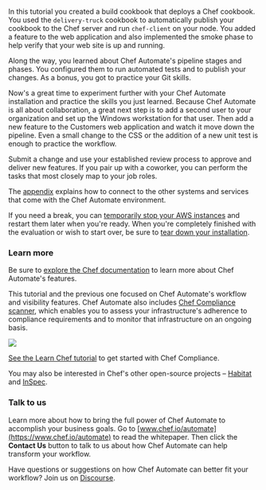 In this tutorial you created a build cookbook that deploys a Chef cookbook. You used the `delivery-truck` cookbook to automatically publish your cookbook to the Chef server and run `chef-client` on your node. You added a feature to the web application and also implemented the smoke phase to help verify that your web site is up and running.

Along the way, you learned about Chef Automate's pipeline stages and phases. You configured them to run automated tests and to publish your changes. As a bonus, you got to practice your Git skills.

Now's a great time to experiment further with your Chef Automate installation and practice the skills you just learned. Because Chef Automate is all about collaboration, a great next step is to add a second user to your organization and set up the Windows workstation for that user. Then add a new feature to the Customers web application and watch it move down the pipeline. Even a small change to the CSS or the addition of a new unit test is enough to practice the workflow.

Submit a change and use your established review process to approve and deliver new features. If you pair up with a coworker, you can perform the tasks that most closely map to your job roles.

The [appendix](/automate/install/managing-your-aws-instances) explains how to connect to the other systems and services that come with the Chef Automate environment.

If you need a break, you can [temporarily stop your AWS instances](/automate/install/managing-your-aws-instances#stoppingandrestartingyourawsinstances) and restart them later when you're ready. When you're completely finished with the evaluation or wish to start over, be sure to [tear down your installation](/automate/install/managing-your-aws-instances#tearingdownyourchefautomateinstallation).

### Learn more

Be sure to [explore the Chef documentation](https://docs.chef.io/chef_automate.html) to learn more about Chef Automate's features.

This tutorial and the previous one focused on Chef Automate's workflow and visibility features. Chef Automate also includes [Chef Compliance scanner](https://www.chef.io/compliance/), which enables you to assess your infrastructure's adherence to compliance requirements and to monitor that infrastructure on an ongoing basis.

![](automate/automate-architecture.svg)

[See the Learn Chef tutorial](/tutorials/#compliance-assess) to get started with Chef Compliance.

You may also be interested in Chef's other open-source projects &ndash; [Habitat](https://www.habitat.sh) and [InSpec](https://www.chef.io/inspec/).

### Talk to us

Learn more about how to bring the full power of Chef Automate to accomplish your business goals. Go to [www.chef.io/automate](https://www.chef.io/automate) to read the whitepaper. Then click the **Contact Us** button to talk to us about how Chef Automate can help transform your workflow.

Have questions or suggestions on how Chef Automate can better fit your workflow? Join us on [Discourse](https://discourse.chef.io/c/delivery).
